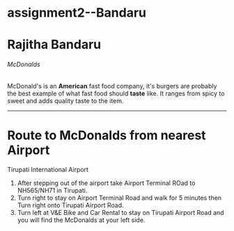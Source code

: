 # assignment2--Bandaru
# Rajitha Bandaru
###### McDonalds
McDonald's is an **American** fast food company, it's burgers are probably the best example of what fast food should **taste** like. It ranges from spicy to sweet and adds quality taste to the item.

---

# Route to McDonalds from nearest Airport
Tirupati International Airport

1. After stepping out of the airport take Airport Terminal ROad to NH565/NH71 in Tirupati.
2. Turn right to stay on Airport Terminal Road and walk for 5 minutes then Turn right onto Tirupati Airport Road.
3. Turn left at V&E Bike and Car Rental to stay on Tirupati Airport Road and you will find the McDonalds at your left side.
